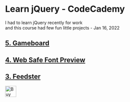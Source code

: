 <h1> Learn jQuery - CodeCademy</h1>

<p> I had to learn jQuery recently for work <br> and this course had few fun little projects - Jan 16, 2022</p>

<h2><a href="https://monacodelisa.github.io/Learn-jQuery-CodeCademy/5-Gameboard//" target="_blank">5. Gameboard</a></h2>
<h2><a href="https://monacodelisa.github.io/Learn-jQuery-CodeCademy/4-Web-Safe-Font-Preview/" target="_blank">4. Web Safe Font Preview</a></h2>
<h2><a href="https://monacodelisa.github.io/Learn-jQuery-CodeCademy/3-Feedster/" target="_blank">3. Feedster</a></h2>

<a href='https://ko-fi.com/monacodelisa' target='_blank'><img height='36' style='border:0px;height:36px;' src='https://cdn.ko-fi.com/cdn/kofi2.png?v=3' border='0' alt='Buy Me a Coffee at ko-fi.com' /></a>

